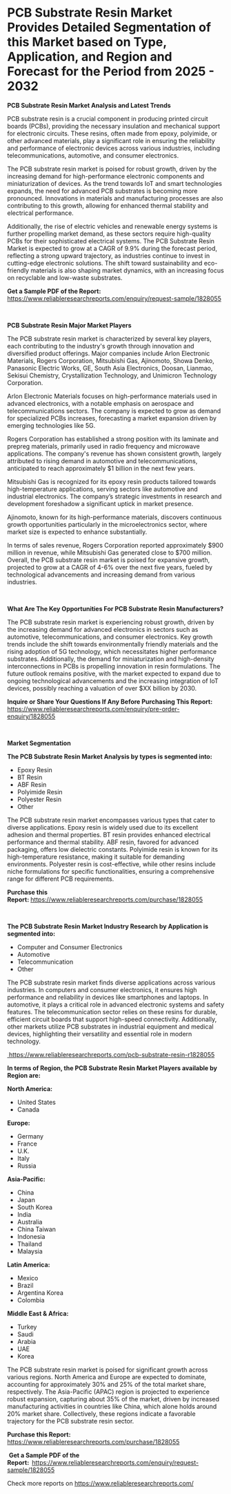 <p><h1>PCB Substrate Resin Market Provides Detailed Segmentation of this Market based on Type, Application, and Region and Forecast for the Period from 2025 - 2032</h1></p><p><strong>PCB Substrate Resin Market Analysis and Latest Trends</strong></p>
<p><p>PCB substrate resin is a crucial component in producing printed circuit boards (PCBs), providing the necessary insulation and mechanical support for electronic circuits. These resins, often made from epoxy, polyimide, or other advanced materials, play a significant role in ensuring the reliability and performance of electronic devices across various industries, including telecommunications, automotive, and consumer electronics.</p><p>The PCB substrate resin market is poised for robust growth, driven by the increasing demand for high-performance electronic components and miniaturization of devices. As the trend towards IoT and smart technologies expands, the need for advanced PCB substrates is becoming more pronounced. Innovations in materials and manufacturing processes are also contributing to this growth, allowing for enhanced thermal stability and electrical performance.</p><p>Additionally, the rise of electric vehicles and renewable energy systems is further propelling market demand, as these sectors require high-quality PCBs for their sophisticated electrical systems. The PCB Substrate Resin Market is expected to grow at a CAGR of 9.9% during the forecast period, reflecting a strong upward trajectory, as industries continue to invest in cutting-edge electronic solutions. The shift toward sustainability and eco-friendly materials is also shaping market dynamics, with an increasing focus on recyclable and low-waste substrates.</p></p>
<p><strong>Get a Sample PDF of the Report:&nbsp;</strong> <a href="https://www.reliableresearchreports.com/enquiry/request-sample/1828055?utm_campaign=2009&utm_medium=2&utm_source=Github&utm_content=ia&utm_term=03022025&utm_id=pcb-substrate-resin">https://www.reliableresearchreports.com/enquiry/request-sample/1828055</a></p>
<p>&nbsp;</p>
<p><strong>PCB Substrate Resin Major Market Players</strong></p>
<p><p>The PCB substrate resin market is characterized by several key players, each contributing to the industry's growth through innovation and diversified product offerings. Major companies include Arlon Electronic Materials, Rogers Corporation, Mitsubishi Gas, Ajinomoto, Showa Denko, Panasonic Electric Works, GE, South Asia Electronics, Doosan, Lianmao, Sekisui Chemistry, Crystallization Technology, and Unimicron Technology Corporation.</p><p>Arlon Electronic Materials focuses on high-performance materials used in advanced electronics, with a notable emphasis on aerospace and telecommunications sectors. The company is expected to grow as demand for specialized PCBs increases, forecasting a market expansion driven by emerging technologies like 5G.</p><p>Rogers Corporation has established a strong position with its laminate and prepreg materials, primarily used in radio frequency and microwave applications. The company's revenue has shown consistent growth, largely attributed to rising demand in automotive and telecommunications, anticipated to reach approximately $1 billion in the next few years.</p><p>Mitsubishi Gas is recognized for its epoxy resin products tailored towards high-temperature applications, serving sectors like automotive and industrial electronics. The company’s strategic investments in research and development foreshadow a significant uptick in market presence.</p><p>Ajinomoto, known for its high-performance materials, discovers continuous growth opportunities particularly in the microelectronics sector, where market size is expected to enhance substantially.</p><p>In terms of sales revenue, Rogers Corporation reported approximately $900 million in revenue, while Mitsubishi Gas generated close to $700 million. Overall, the PCB substrate resin market is poised for expansive growth, projected to grow at a CAGR of 4-6% over the next five years, fueled by technological advancements and increasing demand from various industries.</p></p>
<p>&nbsp;</p>
<p><strong>What Are The Key Opportunities For PCB Substrate Resin Manufacturers?</strong></p>
<p><p>The PCB substrate resin market is experiencing robust growth, driven by the increasing demand for advanced electronics in sectors such as automotive, telecommunications, and consumer electronics. Key growth trends include the shift towards environmentally friendly materials and the rising adoption of 5G technology, which necessitates higher performance substrates. Additionally, the demand for miniaturization and high-density interconnections in PCBs is propelling innovation in resin formulations. The future outlook remains positive, with the market expected to expand due to ongoing technological advancements and the increasing integration of IoT devices, possibly reaching a valuation of over $XX billion by 2030.</p></p>
<p><strong>Inquire or Share Your Questions If Any Before Purchasing This Report:</strong> <a href="https://www.reliableresearchreports.com/enquiry/pre-order-enquiry/1828055?utm_campaign=2009&utm_medium=2&utm_source=Github&utm_content=ia&utm_term=03022025&utm_id=pcb-substrate-resin">https://www.reliableresearchreports.com/enquiry/pre-order-enquiry/1828055</a></p>
<p>&nbsp;</p>
<p><strong>Market Segmentation</strong></p>
<p><strong>The PCB Substrate Resin Market Analysis by types is segmented into:</strong></p>
<p><ul><li>Epoxy Resin</li><li>BT Resin</li><li>ABF Resin</li><li>Polyimide Resin</li><li>Polyester Resin</li><li>Other</li></ul></p>
<p><p>The PCB substrate resin market encompasses various types that cater to diverse applications. Epoxy resin is widely used due to its excellent adhesion and thermal properties. BT resin provides enhanced electrical performance and thermal stability. ABF resin, favored for advanced packaging, offers low dielectric constants. Polyimide resin is known for its high-temperature resistance, making it suitable for demanding environments. Polyester resin is cost-effective, while other resins include niche formulations for specific functionalities, ensuring a comprehensive range for different PCB requirements.</p></p>
<p><strong>Purchase this Report:&nbsp;</strong><a href="https://www.reliableresearchreports.com/purchase/1828055?utm_campaign=2009&utm_medium=2&utm_source=Github&utm_content=ia&utm_term=03022025&utm_id=pcb-substrate-resin">https://www.reliableresearchreports.com/purchase/1828055</a></p>
<p>&nbsp;</p>
<p><strong>The PCB Substrate Resin Market Industry Research by Application is segmented into:</strong></p>
<p><ul><li>Computer and Consumer Electronics</li><li>Automotive</li><li>Telecommunication</li><li>Other</li></ul></p>
<p><p>The PCB substrate resin market finds diverse applications across various industries. In computers and consumer electronics, it ensures high performance and reliability in devices like smartphones and laptops. In automotive, it plays a critical role in advanced electronic systems and safety features. The telecommunication sector relies on these resins for durable, efficient circuit boards that support high-speed connectivity. Additionally, other markets utilize PCB substrates in industrial equipment and medical devices, highlighting their versatility and essential role in modern technology.</p></p>
<p><a href="https://www.reliableresearchreports.com/pcb-substrate-resin-r1828055?utm_campaign=2009&utm_medium=2&utm_source=Github&utm_content=ia&utm_term=03022025&utm_id=pcb-substrate-resin">&nbsp;https://www.reliableresearchreports.com/pcb-substrate-resin-r1828055</a></p>
<p><strong>In terms of Region, the PCB Substrate Resin Market Players available by Region are:</strong></p>
<p>
    <p> <strong> North America: </strong>
        <ul>
            <li>United States</li>
            <li>Canada</li>
        </ul>
        </p> 
    <p> <strong> Europe: </strong>
        <ul>
            <li>Germany</li>
            <li>France</li>
            <li>U.K.</li>
            <li>Italy</li>
            <li>Russia</li>
        </ul>
        </p> 
    <p> <strong> Asia-Pacific: </strong>
        <ul>
            <li>China</li>
            <li>Japan</li>
            <li>South Korea</li>
            <li>India</li>
            <li>Australia</li>
            <li>China Taiwan</li>
            <li>Indonesia</li>
            <li>Thailand</li>
            <li>Malaysia</li>
        </ul>
        </p> 
    <p> <strong> Latin America: </strong>
        <ul>
            <li>Mexico</li>
            <li>Brazil</li>
            <li>Argentina Korea</li>
            <li>Colombia</li>
        </ul>
        </p> 
    <p> <strong> Middle East & Africa: </strong>
        <ul>
            <li>Turkey</li>
            <li>Saudi</li>
            <li>Arabia</li>
            <li>UAE</li>
            <li>Korea</li>
        </ul>
    </p>
    </p>
<p><p>The PCB substrate resin market is poised for significant growth across various regions. North America and Europe are expected to dominate, accounting for approximately 30% and 25% of the total market share, respectively. The Asia-Pacific (APAC) region is projected to experience robust expansion, capturing about 35% of the market, driven by increased manufacturing activities in countries like China, which alone holds around 20% market share. Collectively, these regions indicate a favorable trajectory for the PCB substrate resin sector.</p></p>
<p><strong>Purchase this Report: </strong><a href="https://www.reliableresearchreports.com/purchase/1828055?utm_campaign=2009&utm_medium=2&utm_source=Github&utm_content=ia&utm_term=03022025&utm_id=pcb-substrate-resin">https://www.reliableresearchreports.com/purchase/1828055</a></p>
<p>&nbsp;<strong>Get a Sample PDF of the Report:&nbsp;&nbsp;</strong><a href="https://www.reliableresearchreports.com/enquiry/request-sample/1828055?utm_campaign=2009&utm_medium=2&utm_source=Github&utm_content=ia&utm_term=03022025&utm_id=pcb-substrate-resin">https://www.reliableresearchreports.com/enquiry/request-sample/1828055</a></p>
<p><strong></strong></p>
<p>Check more reports on <a href="https://www.reliableresearchreports.com/?utm_campaign=2009&utm_medium=2&utm_source=Github&utm_content=ia&utm_term=03022025&utm_id=pcb-substrate-resin">https://www.reliableresearchreports.com/</a></p>